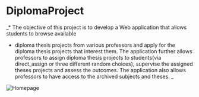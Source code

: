 # DiplomaProject
_* The objective of this project is to develop a Web application that allows students to browse available
* diploma thesis projects from various professors and apply for the diploma thesis projects that interest 
them. The application further allows professors to assign diploma thesis projects to students(via direct_assign or  three different random choices), supervise 
the assigned theses projects and assess the outcomes. The application also allows professors to have access to the archived subjects and theses. _


![Homepage](https://github.com/GeorgeTouralias/DiplomaProject/assets/115742875/e87e08a6-dddc-41bd-82f9-1cc244306501)

